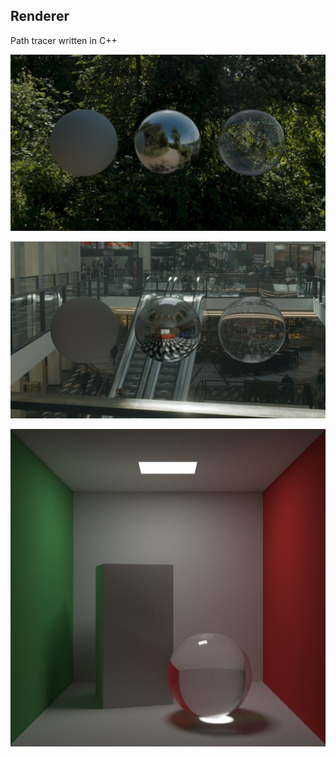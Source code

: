 ## Renderer

Path tracer written in C++


![HDRI outdoor render](/renders/render_01.jpg)

![HDRI indoor render](/renders/render_02.jpg)

![Cornell Box render](/renders/render_03.jpg)

